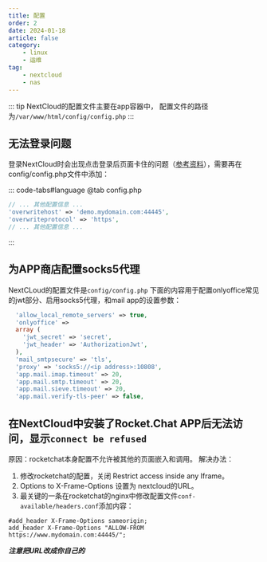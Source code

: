 ```yaml
---
title: 配置
order: 2
date: 2024-01-18
article: false
category:
    - linux
    - 运维
tag:
    - nextcloud
    - nas
---
```


::: tip
NextCloud的配置文件主要在app容器中， 配置文件的路径为`/var/www/html/config/config.php`
:::

## 无法登录问题

登录NextCloud时会出现点击登录后页面卡住的问题（[参考资料](https://crossrt.me/fix-nextcloud-login-form-content-security-policy-issue/)），需要再在config/config.php文件中添加：

::: code-tabs#language
@tab config.php

```php
// ... 其他配置信息 ...
'overwritehost' => 'demo.mydomain.com:44445',
'overwriteprotocol' => 'https',
// ... 其他配置信息 ...
```

:::

## 为APP商店配置socks5代理

NextCLoud的配置文件是`config/config.php`
下面的内容用于配置onlyoffice常见的jwt部分、启用socks5代理，和mail app的设置参数：

```php
  'allow_local_remote_servers' => true,
  'onlyoffice' =>
  array (
    'jwt_secret' => 'secret',
    'jwt_header' => 'AuthorizationJwt',
  ),
  'mail_smtpsecure' => 'tls',
  'proxy' => 'socks5://<ip address>:10808',
  'app.mail.imap.timeout' => 20,
  'app.mail.smtp.timeout' => 20,
  'app.mail.sieve.timeout' => 20,
  'app.mail.verify-tls-peer' => false,
```

## 在NextCloud中安装了Rocket.Chat APP后无法访问，显示`connect be refused`

原因：rocketchat本身配置不允许被其他的页面嵌入和调用。
解决办法：

1. 修改rocketchat的配置，关闭 Restrict access inside any Iframe。
1. Options to X-Frame-Options 设置为 nextcloud的URL。
1. 最关键的一条在rocketchat的nginx中修改配置文件`conf-available/headers.conf`添加内容：

```nginx
#add_header X-Frame-Options sameorigin;
add_header X-Frame-Options "ALLOW-FROM https://www.mydomain.com:44445/";
```

***注意把URL改成你自己的***
